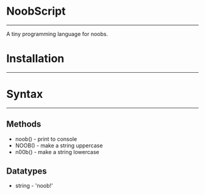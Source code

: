 # NoobScript
___
A tiny programming language for noobs.

# Installation 
___


# Syntax
___
## Methods
* noob() - print to console
* NOOB() - make a string uppercase
* n00b() - make a string lowercase

## Datatypes
* string - 'noob!'